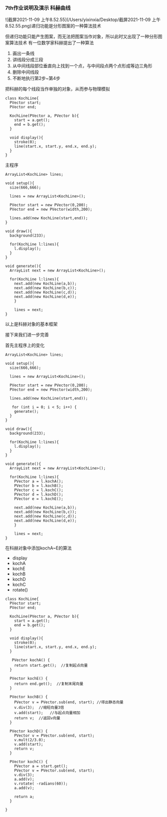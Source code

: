 ### 7th作业说明及演示 科赫曲线

![截屏2021-11-09 上午8.52.55](/Users/yixinxia/Desktop/截屏2021-11-09 上午8.52.55.png)递归功能是分形图案的一种算法技术

但递归功能只能产生图案，而无法把图案当作对象，所以此时又出现了一种分形图案算法技术
有一位数学家科赫提出了一种算法

1. 画出一条线
2. 讲线段分成三段
3. 从中间线段部位垂直向上找到一个点，与中间段点两个点形成等边三角形
4. 删除中间线段
5. 不断地执行第2步~第4步

把科赫的每个线段当作单独的对象，从而参与物理模拟

```
class KochLine{
  PVector start;
  PVector end;
  
  KochLine(PVector a, PVector b){
    start = a.get();
    end = b.get();
  }
  
  void display(){
    stroke(0);
    line(start.x, start.y, end.x, end.y);
  }
}
```

主程序

```
ArrayList<KochLine> lines;

void setup(){
  size(666,666);
  
  lines = new ArrayList<KochLine>();
  
  PVector start = new PVector(0,200);
  PVector end = new PVector(width,200);
  
  lines.add(new KochLine(start,end));
}

void draw(){
  background(233);
  
  for(KochLine l:lines){
    l.display();
  }
}

void generate(){
  ArrayList next = new ArrayList<KochLine>();
  
  for(KochLine l:lines){
    next.add(new KochLine(a,b));
    next.add(new KochLine(b,c));
    next.add(new KochLine(c,d));
    next.add(new KochLine(d,e));
    }
    
    lines = next;
}
```

以上是科赫对象的基本框架

接下来我们进一步完善

首先主程序上的变化

```
ArrayList<KochLine> lines;

void setup(){
  size(666,666);
  
  lines = new ArrayList<KochLine>();
  
  PVector start = new PVector(0,200);
  PVector end = new PVector(width,200);
  
  lines.add(new KochLine(start,end));
  
   for (int i = 0; i < 5; i++) {
    generate();
  }
}

void draw(){
  background(233);
  
  for(KochLine l:lines){
    l.display();
  }
}

void generate(){
  ArrayList next = new ArrayList<KochLine>();
  
  for(KochLine l:lines){
    PVector a = l.kochA();                 
    PVector b = l.kochB();
    PVector c = l.kochC();
    PVector d = l.kochD();
    PVector e = l.kochE();
    
    next.add(new KochLine(a,b));
    next.add(new KochLine(b,c));
    next.add(new KochLine(c,d));
    next.add(new KochLine(d,e));
    }
    
    lines = next;
}
```

在科赫对象中添加kochA~E的算法

- display
- kochA
- kochE
- kochB
- kochD
- kochC
- rotate()

```
class KochLine{
  PVector start;
  PVector end;
  
  KochLine(PVector a, PVector b){
    start = a.get();
    end = b.get();
  }
  
  void display(){
    stroke(0);
    line(start.x, start.y, end.x, end.y);
  }
  
   PVector kochA() {
    return start.get();  //复制起点向量
  }
  
  PVector kochE() {
    return end.get();  //复制末尾向量
  }

  PVector kochB() {
    PVector v = PVector.sub(end, start); //得出静态向量
    v.div(3);  //缩短向量3倍
    v.add(start);   //与起点向量相加
    return v;  //返回v向量
  }    
  
  PVector kochD() {
    PVector v = PVector.sub(end, start);
    v.mult(2/3.0);  
    v.add(start);
    return v;
  }

  PVector kochC() {
    PVector a = start.get();
    PVector v = PVector.sub(end, start);
    v.div(3);
    a.add(v); 
    v.rotate( -radians(60));
    a.add(v); 

    return a;
  }    
  
}
```